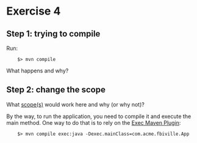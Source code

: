 # Exercise 4

## Step 1: trying to compile

Run:
```shell
    $> mvn compile
```

What happens and why?

## Step 2: change the scope

What [scope(s)](https://maven.apache.org/guides/introduction/introduction-to-dependency-mechanism.html#Dependency_Scope) would work here and why (or why not)?

By the way, to run the application, you need to compile it and execute the main method.
One way to do that is to rely on the [Exec Maven Plugin](https://www.mojohaus.org/exec-maven-plugin/):

```shell
    $> mvn compile exec:java -Dexec.mainClass=com.acme.fbiville.App
```